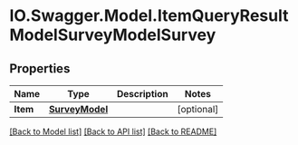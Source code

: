 # IO.Swagger.Model.ItemQueryResultModelSurveyModelSurvey
## Properties

Name | Type | Description | Notes
------------ | ------------- | ------------- | -------------
**Item** | [**SurveyModel**](SurveyModel.md) |  | [optional] 

[[Back to Model list]](../README.md#documentation-for-models) [[Back to API list]](../README.md#documentation-for-api-endpoints) [[Back to README]](../README.md)

